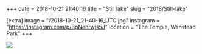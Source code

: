 +++
date = 2018-10-21 21:40:16
title = "Still lake"
slug = "2018/Still-lake"

[extra]
image = "/2018-10-21_21-40-16_UTC.jpg"
instagram = "https://instagram.com/p/BpNehrwjs5J"
location = "The Temple, Wanstead Park"
+++

<img src="/2018-10-21_21-40-16_UTC.jpg" />
